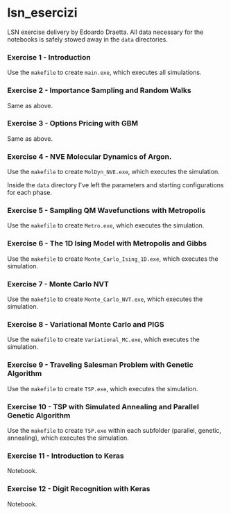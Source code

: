 # lsn_esercizi

LSN exercise delivery by Edoardo Draetta. All data necessary for the notebooks is safely stowed away in the `data` directories. 

### Exercise 1 - Introduction

Use the `makefile` to create `main.exe`, which executes all simulations.

### Exercise 2 - Importance Sampling and Random Walks

Same as above.

### Exercise 3 - Options Pricing with GBM

Same as above.

### Exercise 4 - NVE Molecular Dynamics of Argon.

Use the `makefile` to create `MolDyn_NVE.exe`, which executes the simulation.

Inside the `data` directory I've left the parameters and starting configurations for each phase.

### Exercise 5 - Sampling QM Wavefunctions with Metropolis

Use the `makefile` to create `Metro.exe`, which executes the simulation.

### Exercise 6 - The 1D Ising Model with Metropolis and Gibbs

Use the `makefile` to create `Monte_Carlo_Ising_1D.exe`, which executes the simulation.

### Exercise 7 - Monte Carlo NVT

Use the `makefile` to create `Monte_Carlo_NVT.exe`, which executes the simulation.

### Exercise 8 - Variational Monte Carlo and PIGS

Use the `makefile` to create `Variational_MC.exe`, which executes the simulation.

### Exercise 9 - Traveling Salesman Problem with Genetic Algorithm

Use the `makefile` to create `TSP.exe`, which executes the simulation.

### Exercise 10 - TSP with Simulated Annealing and Parallel Genetic Algorithm

Use the `makefile` to create `TSP.exe` within each subfolder (parallel, genetic, annealing), which executes the simulation.

### Exercise 11 - Introduction to Keras

Notebook.

### Exercise 12 - Digit Recognition with Keras

Notebook.
